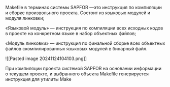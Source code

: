 Makefile в терминах системы SAPFOR —это инструкция по компиляции и сборке произвольного проекта. Состоит из языковых модулей и модуля линковки; 

«Языковой модуль» — инструкция по компиляции всех исходных кодов в проекте на конкретном языке в набор объектных файлов; 

«Модуль линковки» — инструкция по финальной сборке всех объектных файлов скомпилированных языковых модулей в бинарный файл. 

![[Pasted image 20241124104103.png]]

При компиляции проекта системой SAPFOR на основании информации о текущем проекте, и выбранного объекта Makefile генерируется инструкция для утилиты Make
